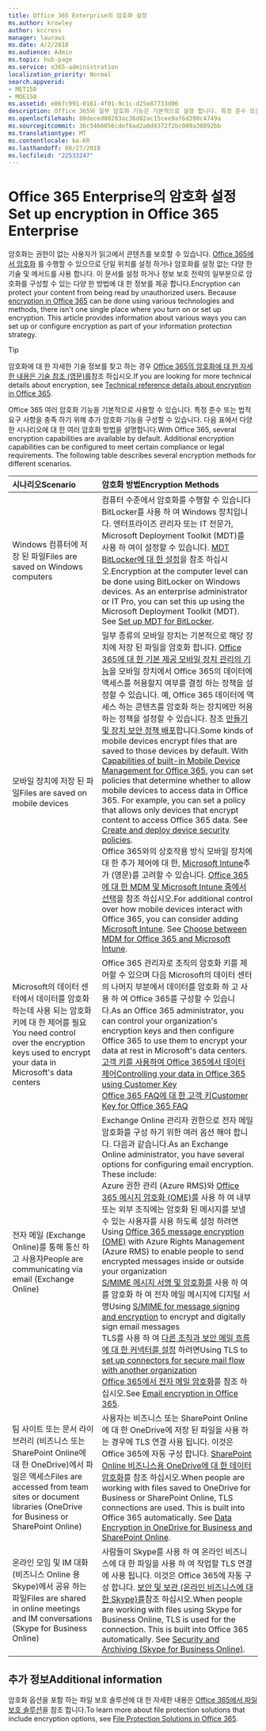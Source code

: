 ```yaml
---
title: Office 365 Enterprise의 암호화 설정
ms.author: krowley
author: kccross
manager: laurawi
ms.date: 4/2/2018
ms.audience: Admin
ms.topic: hub-page
ms.service: o365-administration
localization_priority: Normal
search.appverid:
- MET150
- MOE150
ms.assetid: e86fc991-0161-4f01-9c1c-d25e87733d06
description: Office 365와 일부 암호화 기능은 기본적으로 설정 합니다. 특정 준수 또는 법적 요구 사항을 충족 하기 위해 다른 기능을 구성할 수 있습니다.
ms.openlocfilehash: 80deced80283ac36d82ac15cee9af6d390c4749a
ms.sourcegitcommit: 36c5466056cdef6ad2a8d9372f2bc009a30892bb
ms.translationtype: MT
ms.contentlocale: ko-KR
ms.lasthandoff: 08/27/2018
ms.locfileid: "22533247"
---
```

# <a name="set-up-encryption-in-office-365-enterprise"></a><span data-ttu-id="3ff79-103">Office 365 Enterprise의 암호화 설정</span><span class="sxs-lookup"><span data-stu-id="3ff79-103">Set up encryption in Office 365 Enterprise</span></span>

<span data-ttu-id="3ff79-p101">암호화는 권한이 없는 사용자가 읽고에서 콘텐츠를 보호할 수 있습니다. [Office 365에서 암호화](encryption.md) 를 수행할 수 있으므로 단일 위치를 설정 하거나 암호화를 설정 없는 다양 한 기술 및 메서드를 사용 합니다. 이 문서를 설정 하거나 정보 보호 전략의 일부분으로 암호화를 구성할 수 있는 다양 한 방법에 대 한 정보를 제공 합니다.</span><span class="sxs-lookup"><span data-stu-id="3ff79-p101">Encryption can protect your content from being read by unauthorized users. Because [encryption in Office 365](encryption.md) can be done using various technologies and methods, there isn't one single place where you turn on or set up encryption. This article provides information about various ways you can set up or configure encryption as part of your information protection strategy.</span></span> 
  
> [!TIP]
> <span data-ttu-id="3ff79-107">암호화에 대 한 자세한 기술 정보를 찾고 하는 경우 [Office 365의 암호화에 대 한 자세한 내용은 기술 참조 (영문)를](technical-reference-details-about-encryption.md)참조 하십시오.</span><span class="sxs-lookup"><span data-stu-id="3ff79-107">If you are looking for more technical details about encryption, see [Technical reference details about encryption in Office 365](technical-reference-details-about-encryption.md).</span></span> 
  
<span data-ttu-id="3ff79-p102">Office 365 여러 암호화 기능을 기본적으로 사용할 수 있습니다. 특정 준수 또는 법적 요구 사항을 충족 하기 위해 추가 암호화 기능을 구성할 수 있습니다. 다음 표에서 다양 한 시나리오에 대 한 여러 암호화 방법을 설명합니다.</span><span class="sxs-lookup"><span data-stu-id="3ff79-p102">With Office 365, several encryption capabilities are available by default. Additional encryption capabilities can be configured to meet certain compliance or legal requirements. The following table describes several encryption methods for different scenarios.</span></span>
  
|<span data-ttu-id="3ff79-111">**시나리오**</span><span class="sxs-lookup"><span data-stu-id="3ff79-111">**Scenario**</span></span>|<span data-ttu-id="3ff79-112">**암호화 방법**</span><span class="sxs-lookup"><span data-stu-id="3ff79-112">**Encryption Methods**</span></span>|
|:-----|:-----|
|<span data-ttu-id="3ff79-113">Windows 컴퓨터에 저장 된 파일</span><span class="sxs-lookup"><span data-stu-id="3ff79-113">Files are saved on Windows computers</span></span>  <br/> |<span data-ttu-id="3ff79-p103">컴퓨터 수준에서 암호화를 수행할 수 있습니다 BitLocker를 사용 하 여 Windows 장치입니다. 엔터프라이즈 관리자 또는 IT 전문가, Microsoft Deployment Toolkit (MDT)를 사용 하 여이 설정할 수 있습니다. [MDT BitLocker에 대 한 설정](https://go.microsoft.com/fwlink/?linkid=849282)을 참조 하십시오.</span><span class="sxs-lookup"><span data-stu-id="3ff79-p103">Encryption at the computer level can be done using BitLocker on Windows devices. As an enterprise administrator or IT Pro, you can set this up using the Microsoft Deployment Toolkit (MDT). See [Set up MDT for BitLocker](https://go.microsoft.com/fwlink/?linkid=849282).  </span></span><br/> |
|<span data-ttu-id="3ff79-117">모바일 장치에 저장 된 파일</span><span class="sxs-lookup"><span data-stu-id="3ff79-117">Files are saved on mobile devices</span></span>  <br/> |<span data-ttu-id="3ff79-p104">일부 종류의 모바일 장치는 기본적으로 해당 장치에 저장 된 파일을 암호화 합니다. [Office 365에 대 한 기본 제공 모바일 장치 관리의 기능](https://support.office.com/article/a1da44e5-7475-4992-be91-9ccec25905b0)을 모바일 장치에서 Office 365의 데이터에 액세스를 허용할지 여부를 결정 하는 정책을 설정할 수 있습니다. 예, Office 365 데이터에 액세스 하는 콘텐츠를 암호화 하는 장치에만 허용 하는 정책을 설정할 수 있습니다. 참조 [만들기 및 장치 보안 정책 배포](https://support.office.com/article/d310f556-8bfb-497b-9bd7-fe3c36ea2fd6)합니다.</span><span class="sxs-lookup"><span data-stu-id="3ff79-p104">Some kinds of mobile devices encrypt files that are saved to those devices by default. With [Capabilities of built-in Mobile Device Management for Office 365](https://support.office.com/article/a1da44e5-7475-4992-be91-9ccec25905b0), you can set policies that determine whether to allow mobile devices to access data in Office 365. For example, you can set a policy that allows only devices that encrypt content to access Office 365 data. See [Create and deploy device security policies](https://support.office.com/article/d310f556-8bfb-497b-9bd7-fe3c36ea2fd6).  </span></span><br/> <span data-ttu-id="3ff79-p105">Office 365와의 상호작용 방식 모바일 장치에 대 한 추가 제어에 대 한, [Microsoft Intune](https://aka.ms/qzln04)추가 (영문)를 고려할 수 있습니다. [Office 365에 대 한 MDM 및 Microsoft Intune 중에서 선택](https://support.office.com/article/c93d9ab9-efb2-4349-9b93-30c30562ee22)을 참조 하십시오.</span><span class="sxs-lookup"><span data-stu-id="3ff79-p105">For additional control over how mobile devices interact with Office 365, you can consider adding [Microsoft Intune](https://aka.ms/qzln04). See [Choose between MDM for Office 365 and Microsoft Intune](https://support.office.com/article/c93d9ab9-efb2-4349-9b93-30c30562ee22).  </span></span><br/> |
|<span data-ttu-id="3ff79-124">Microsoft의 데이터 센터에서 데이터를 암호화 하는데 사용 되는 암호화 키에 대 한 제어를 필요</span><span class="sxs-lookup"><span data-stu-id="3ff79-124">You need control over the encryption keys used to encrypt your data in Microsoft's data centers</span></span>  <br/> | <span data-ttu-id="3ff79-125">Office 365 관리자로 조직의 암호화 키를 제어할 수 있으며 다음 Microsoft의 데이터 센터의 나머지 부분에서 데이터를 암호화 하 고 사용 하 여 Office 365를 구성할 수 있습니다.</span><span class="sxs-lookup"><span data-stu-id="3ff79-125">As an Office 365 administrator, you can control your organization's encryption keys and then configure Office 365 to use them to encrypt your data at rest in Microsoft's data centers.</span></span>  <br/> [<span data-ttu-id="3ff79-126">고객 키를 사용하여 Office 365에서 데이터 제어</span><span class="sxs-lookup"><span data-stu-id="3ff79-126">Controlling your data in Office 365 using Customer Key</span></span>](controlling-your-data-using-customer-key.md) <br/> [<span data-ttu-id="3ff79-127">Office 365 FAQ에 대 한 고객 키</span><span class="sxs-lookup"><span data-stu-id="3ff79-127">Customer Key for Office 365 FAQ</span></span>](service-encryption-with-customer-key-faq.md) <br/> |
|<span data-ttu-id="3ff79-128">전자 메일 (Exchange Online)를 통해 통신 하 고 사용자</span><span class="sxs-lookup"><span data-stu-id="3ff79-128">People are communicating via email (Exchange Online)</span></span>  <br/> | <span data-ttu-id="3ff79-p106">Exchange Online 관리자 권한으로 전자 메일 암호화를 구성 하기 위한 여러 옵션 해야 합니다. 다음과 같습니다.</span><span class="sxs-lookup"><span data-stu-id="3ff79-p106">As an Exchange Online administrator, you have several options for configuring email encryption. These include:  </span></span><br/>  <span data-ttu-id="3ff79-131">Azure 권한 관리 (Azure RMS)와 [Office 365 메시지 암호화 (OME)를](set-up-new-message-encryption-capabilities.md) 사용 하 여 내부 또는 외부 조직에는 암호화 된 메시지를 보낼 수 있는 사용자를 사용 하도록 설정 하려면</span><span class="sxs-lookup"><span data-stu-id="3ff79-131">Using [Office 365 message encryption (OME)](set-up-new-message-encryption-capabilities.md) with Azure Rights Management (Azure RMS) to enable people to send encrypted messages inside or outside your organization</span></span>  <br/>  <span data-ttu-id="3ff79-132">[S/MIME 메시지 서명 및 암호화를](https://aka.ms/c6dozg) 사용 하 여를 암호화 하 여 전자 메일 메시지에 디지털 서명</span><span class="sxs-lookup"><span data-stu-id="3ff79-132">Using [S/MIME for message signing and encryption](https://aka.ms/c6dozg) to encrypt and digitally sign email messages</span></span>  <br/>  <span data-ttu-id="3ff79-133">TLS를 사용 하 여 [다른 조직과 보안 메일 흐름에 대 한 커넥터를 설정](https://aka.ms/hs809p) 하려면</span><span class="sxs-lookup"><span data-stu-id="3ff79-133">Using TLS to [set up connectors for secure mail flow with another organization](https://aka.ms/hs809p)</span></span> <br/>  <span data-ttu-id="3ff79-134">[Office 365에서 전자 메일 암호화](https://aka.ms/hic3f7)를 참조 하십시오.</span><span class="sxs-lookup"><span data-stu-id="3ff79-134">See [Email encryption in Office 365](https://aka.ms/hic3f7).</span></span>  <br/> |
|<span data-ttu-id="3ff79-135">팀 사이트 또는 문서 라이브러리 (비즈니스 또는 SharePoint Online에 대 한 OneDrive)에서 파일은 액세스</span><span class="sxs-lookup"><span data-stu-id="3ff79-135">Files are accessed from team sites or document libraries (OneDrive for Business or SharePoint Online)</span></span>  <br/> |<span data-ttu-id="3ff79-p107">사용자는 비즈니스 또는 SharePoint Online에 대 한 OneDrive에 저장 된 파일을 사용 하는 경우에 TLS 연결 사용 됩니다. 이것은 Office 365에 자동 구성 합니다. [SharePoint Online 비즈니스용 OneDrive에 대 한 데이터 암호화](https://go.microsoft.com/fwlink/?linkid=526379)를 참조 하십시오.</span><span class="sxs-lookup"><span data-stu-id="3ff79-p107">When people are working with files saved to OneDrive for Business or SharePoint Online, TLS connections are used. This is built into Office 365 automatically. See [Data Encryption in OneDrive for Business and SharePoint Online](https://go.microsoft.com/fwlink/?linkid=526379).  </span></span><br/> |
|<span data-ttu-id="3ff79-139">온라인 모임 및 IM 대화 (비즈니스 Online 용 Skype)에서 공유 하는 파일</span><span class="sxs-lookup"><span data-stu-id="3ff79-139">Files are shared in online meetings and IM conversations (Skype for Business Online)</span></span>  <br/> |<span data-ttu-id="3ff79-p108">사람들이 Skype를 사용 하 여 온라인 비즈니스에 대 한 파일을 사용 하 여 작업할 TLS 연결에 사용 됩니다. 이것은 Office 365에 자동 구성 합니다. [보안 및 보관 (온라인 비즈니스에 대 한 Skype)를](https://aka.ms/nuq4ws)참조 하십시오.</span><span class="sxs-lookup"><span data-stu-id="3ff79-p108">When people are working with files using Skype for Business Online, TLS is used for the connection. This is built into Office 365 automatically. See [Security and Archiving (Skype for Business Online)](https://aka.ms/nuq4ws).  </span></span><br/> |
   
## <a name="additional-information"></a><span data-ttu-id="3ff79-143">추가 정보</span><span class="sxs-lookup"><span data-stu-id="3ff79-143">Additional information</span></span>

<span data-ttu-id="3ff79-144">암호화 옵션을 포함 하는 파일 보호 솔루션에 대 한 자세한 내용은 [Office 365에서 파일 보호 솔루션](https://www.microsoft.com/en-us/download/details.aspx?id=55523)을 참조 합니다.</span><span class="sxs-lookup"><span data-stu-id="3ff79-144">To learn more about file protection solutions that include encryption options, see [File Protection Solutions in Office 365](https://www.microsoft.com/en-us/download/details.aspx?id=55523).</span></span>
  


